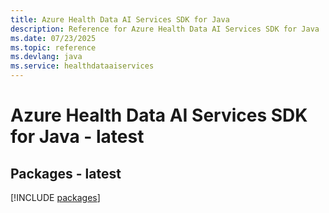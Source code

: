 ```yaml
---
title: Azure Health Data AI Services SDK for Java
description: Reference for Azure Health Data AI Services SDK for Java
ms.date: 07/23/2025
ms.topic: reference
ms.devlang: java
ms.service: healthdataaiservices
---
```

# Azure Health Data AI Services SDK for Java - latest
## Packages - latest
[!INCLUDE [packages](health-data-ai-services-index.md)]